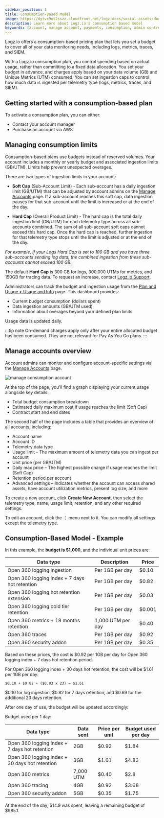```yaml
---
sidebar_position: 1
title: Consumption-Based Model
image: https://dytvr9ot2sszz.cloudfront.net/logz-docs/social-assets/docs-social.jpg
description: Learn more about Logz.io's consumption based model
keywords: [account, manage account, payments, consumption, admin controls, admin, access control]
---
```


Logz.io offers a consumption-based pricing plan that lets you set a budget to cover all of your data monitoring needs, including logs, metrics, traces, and SIEM. 

With a Logz.io consumption plan, you control spending based on actual usage, rather than committing to a fixed data allocation. You set your budget in advance, and charges apply based on your data volume (GB) and Unique Metrics (UTM) consumed. You can set ingestion caps to control how much data is ingested per telemetry type (logs, metrics, traces, and SIEM).

<h2 id="start">Getting started with a consumption-based plan</h2>

To activate a consumption plan, you can either:

* Contact your account manager
* Purchase an account via AWS

<h2 id="limit">Managing consumption limits</h2>

Consumption-based plans use budgets instead of reserved volumes. Your account includes a monthly or yearly budget and associated ingestion limits (GB/UTM). Limits help prevent unexpected overages.

There are two types of ingestion limits in your account:

* **Soft Cap** (Sub-Account Limit) - Each sub-account has a daily ingestion limit (GB/UTM) that can be adjusted by account admins on the [Manage Accounts](https://app.logz.io/#/dashboard/settings/manage-accounts) page. If a sub-account reaches this soft cap, data ingestion pauses for that sub-account until the limit is increased or at the end of the day. 

* **Hard Cap** (Overall Product Limit) - The hard cap is the total daily ingestion limit (GB/UTM) for each telemetry type across all sub-accounts combined. The sum of all sub-account soft caps cannot exceed this hard cap. Once the hard cap is reached, further ingestion for that telemetry type stops until the limit is adjusted or at the end of the day. 

_For example, if your Logs *Hard Cap* is set to 100 GB and you have three sub-accounts sending log data, the combined ingestion from these sub-accounts cannot exceed 100 GB._

The default **Hard Cap** is 300 GB for logs, 300,000 UTMs for metrics, and 150GB for tracing data. To request an increase, contact [Logz.io Support](mailto:help@logz.io).



Administrators can track the budget and ingestion usage from the [Plan and Usage > Usage and Info](https://app.logz.io/#/dashboard/settings/plan-and-billing/usage) page. This dashboard provides:

* Current budget consumption (dollars spent)
* Data ingestion amounts (GB/UTM used)
* Information about overages beyond your defined plan limits

Usage data is updated daily.

:::tip note
On-demand charges apply only after your entire allocated budget has been consumed. They are not relevant for Pay As You Go plans. 
:::


<h2 id="usage">Manage accounts overview</h2>

Account admins can monitor and configure account-specific settings via the [Manage Accounts](https://app.logz.io/#/dashboard/settings/manage-accounts) page.

![manage consumption account](https://dytvr9ot2sszz.cloudfront.net/logz-docs/consumption/consumption-manage-accounts.png)

At the top of the page, you'll find a graph displaying your current usage alongside key details:

* Total budget consumption breakdown
* Estimated daily maximum cost if usage reaches the limit (Soft Cap)
* Contract start and end dates

The second half of the page includes a table that provides an overview of all accounts, including:

* Account name
* Account ID
* Telemetry data type
* Usage limit – The maximum amount of telemetry data you can ingest per account
* Unit price (per GB/UTM)
* Daily max price – The highest possible charge if usage reaches the limit (Soft Cap)
* Retention period per account
* Advanced settings – Indicates whether the account can access shared assets, have account utilization metrics, present log size, and more

To create a new account, click **Create New Account**, then select the telemetry type, name, usage limit, retention, and any other required settings.

To edit an account, click the **⋮** menu next to it. You can modify all settings except the telemetry type.

<h2 id="example"> Consumption-Based Model - Example </h2>

In this example, the **budget is $1,000**, and the individual unit prices are:


|Data type                                      | Description       | Price |
|-----------------------------------------------|-------------------|-------|
| Open 360 logging ingestion                    | Per 1GB per day   | $0.10 |
| Open 360 logging index + 7 days hot retention | Per 1GB per day   | $0.82 |
| Open 360 logging hot retention extension      | Per 1GB per day   | $0.03 |
| Open 360 logging cold tier retention          | Per 1GB per day   | $0.001 |
| Open 360 metrics + 18 months retention        | 1,000 UTM per day | $0.40 |
| Open 360 traces                               | Per 1GB per day   | $0.92 |
| Open 360 security addon                       | Per 1GB per day   | $0.35 |

Based on these prices, the cost is $0.92 per 1GB per day for Open 360 logging index + 7 days hot retention period.

For Open 360 logging index + 30 days hot retention, the cost will be $1.61 per 1GB per day:

`$0.10 + $0.82 + ($0.03 x 23) = $1.61`

$0.10 for log ingestion, $0.82 for 7 days retention, and $0.69 for the additional 23 days retention.

After one day of use, the budget will be updated accordingly:

Budget used per 1 day:

|Data type                                        | Data sent      | Price per unit | Budget used per day |
|-------------------------------------------------|----------------|----------------|---------------------|
| Open 360 logging index + 7 days hot retention   | 2GB            | $0.92          | $1.84               |
| Open 360 logging index + 30 days hot retention  | 3GB            | $1.61          | $4.83               |
| Open 360 metrics                                | 7,000 UTM      | $0.40          | $2.8                |
| Open 360 tracing                                | 4GB            | $0.92          | $3.68               |
| Open 360 security addon                         | 5GB            | $0.35          | $1.75               | 

At the end of the day, $14.9 was spent, leaving a remaining budget of $985.1.